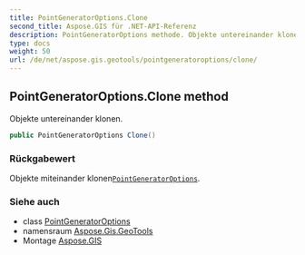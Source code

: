 ```yaml
---
title: PointGeneratorOptions.Clone
second_title: Aspose.GIS für .NET-API-Referenz
description: PointGeneratorOptions methode. Objekte untereinander klonen.
type: docs
weight: 50
url: /de/net/aspose.gis.geotools/pointgeneratoroptions/clone/
---
```

## PointGeneratorOptions.Clone method

Objekte untereinander klonen.

```csharp
public PointGeneratorOptions Clone()
```

### Rückgabewert

Objekte miteinander klonen[`PointGeneratorOptions`](../).

### Siehe auch

* class [PointGeneratorOptions](../)
* namensraum [Aspose.Gis.GeoTools](../../pointgeneratoroptions/)
* Montage [Aspose.GIS](../../../)



